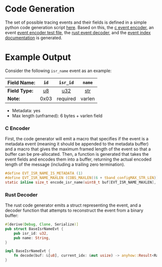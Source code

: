 # Code Generation

The set of possible tracing events and their fields is defined in a simple python code
generation script [here](https://github.com/schilkp/Tonbandgeraet/blob/main/codegen/codegen/__main__.py).
Based on this, the [c event encoder](https://github.com/schilkp/Tonbandgeraet/blob/main/tband/inc/tband_encode.h),
an event [event encoder test file](https://github.com/schilkp/Tonbandgeraet/blob/main/tests/unit_test/test_encoding_funcs/test.c),
the [rust event decoder](https://github.com/schilkp/Tonbandgeraet/blob/main/tools/tband-conv/src/decode/evts.rs),
and the [event index documentation](https://github.com/schilkp/Tonbandgeraet/blob/main/docs/tech_details/bin_events.md) is generated.

# Example Output

Consider the following `isr_name` event as an example:

| **Field Name:** | `id` | `isr_id` | `name` |
| :- | :-: | :-: | :-: |
| **Field Type:** | [u8](./bin_event_fields.md:u8) | [u32](./bin_event_fields.md:s32) | [str](./bin_event_fields.md:str) |
| **Note:** | 0x03 | required | varlen |

- Metadata: yes
- Max length (unframed): 6 bytes + varlen field

### C Encoder
First, the code generator will emit a macro that specifies if the event is a metadata event (meaning it should be appended 
to the metadata buffer) and a macro that gives the maximum framed length of the event so that a buffer can be pre-allocated.
Then, a function is generated that takes the event fields and encodes them into a buffer, returning the actual encoded length
of the message (including a trailing zero termination).

```c
#define EVT_ISR_NAME_IS_METADATA (1)
#define EVT_ISR_NAME_MAXLEN (COBS_MAXLEN((6 + tband_configMAX_STR_LEN)))
static inline size_t encode_isr_name(uint8_t buf[EVT_ISR_NAME_MAXLEN], uint32_t isr_id, const char *name) {/* .. */}
```

### Rust Decoder

The rust code generator emits a struct representing the event, and a decoder function that attempts to reconstruct the event
from a binary buffer:

```rs
#[derive(Debug, Clone, Serialize)]
pub struct BaseIsrNameEvt {
    pub isr_id: u32,
    pub name: String,
}

impl BaseIsrNameEvt {
    fn decode(buf: &[u8], current_idx: &mut usize) -> anyhow::Result<RawEvt> { /* .. */ }
}

```
